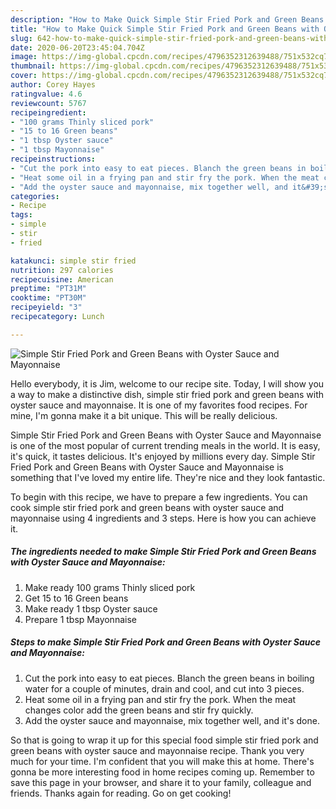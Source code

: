 ```yaml
---
description: "How to Make Quick Simple Stir Fried Pork and Green Beans with Oyster Sauce and Mayonnaise"
title: "How to Make Quick Simple Stir Fried Pork and Green Beans with Oyster Sauce and Mayonnaise"
slug: 642-how-to-make-quick-simple-stir-fried-pork-and-green-beans-with-oyster-sauce-and-mayonnaise
date: 2020-06-20T23:45:04.704Z
image: https://img-global.cpcdn.com/recipes/4796352312639488/751x532cq70/simple-stir-fried-pork-and-green-beans-with-oyster-sauce-and-mayonnaise-recipe-main-photo.jpg
thumbnail: https://img-global.cpcdn.com/recipes/4796352312639488/751x532cq70/simple-stir-fried-pork-and-green-beans-with-oyster-sauce-and-mayonnaise-recipe-main-photo.jpg
cover: https://img-global.cpcdn.com/recipes/4796352312639488/751x532cq70/simple-stir-fried-pork-and-green-beans-with-oyster-sauce-and-mayonnaise-recipe-main-photo.jpg
author: Corey Hayes
ratingvalue: 4.6
reviewcount: 5767
recipeingredient:
- "100 grams Thinly sliced pork"
- "15 to 16 Green beans"
- "1 tbsp Oyster sauce"
- "1 tbsp Mayonnaise"
recipeinstructions:
- "Cut the pork into easy to eat pieces. Blanch the green beans in boiling water for a couple of minutes, drain and cool, and cut into 3 pieces."
- "Heat some oil in a frying pan and stir fry the pork. When the meat changes color add the green beans and stir fry quickly."
- "Add the oyster sauce and mayonnaise, mix together well, and it&#39;s done."
categories:
- Recipe
tags:
- simple
- stir
- fried

katakunci: simple stir fried 
nutrition: 297 calories
recipecuisine: American
preptime: "PT31M"
cooktime: "PT30M"
recipeyield: "3"
recipecategory: Lunch

---
```



![Simple Stir Fried Pork and Green Beans with Oyster Sauce and Mayonnaise](https://img-global.cpcdn.com/recipes/4796352312639488/751x532cq70/simple-stir-fried-pork-and-green-beans-with-oyster-sauce-and-mayonnaise-recipe-main-photo.jpg)

Hello everybody, it is Jim, welcome to our recipe site. Today, I will show you a way to make a distinctive dish, simple stir fried pork and green beans with oyster sauce and mayonnaise. It is one of my favorites food recipes. For mine, I'm gonna make it a bit unique. This will be really delicious.

Simple Stir Fried Pork and Green Beans with Oyster Sauce and Mayonnaise is one of the most popular of current trending meals in the world. It is easy, it's quick, it tastes delicious. It's enjoyed by millions every day. Simple Stir Fried Pork and Green Beans with Oyster Sauce and Mayonnaise is something that I've loved my entire life. They're nice and they look fantastic.




To begin with this recipe, we have to prepare a few ingredients. You can cook simple stir fried pork and green beans with oyster sauce and mayonnaise using 4 ingredients and 3 steps. Here is how you can achieve it.

<!--inarticleads1-->

##### The ingredients needed to make Simple Stir Fried Pork and Green Beans with Oyster Sauce and Mayonnaise:

1. Make ready 100 grams Thinly sliced pork
1. Get 15 to 16 Green beans
1. Make ready 1 tbsp Oyster sauce
1. Prepare 1 tbsp Mayonnaise




<!--inarticleads2-->

##### Steps to make Simple Stir Fried Pork and Green Beans with Oyster Sauce and Mayonnaise:

1. Cut the pork into easy to eat pieces. Blanch the green beans in boiling water for a couple of minutes, drain and cool, and cut into 3 pieces.
1. Heat some oil in a frying pan and stir fry the pork. When the meat changes color add the green beans and stir fry quickly.
1. Add the oyster sauce and mayonnaise, mix together well, and it&#39;s done.




So that is going to wrap it up for this special food simple stir fried pork and green beans with oyster sauce and mayonnaise recipe. Thank you very much for your time. I'm confident that you will make this at home. There's gonna be more interesting food in home recipes coming up. Remember to save this page in your browser, and share it to your family, colleague and friends. Thanks again for reading. Go on get cooking!
